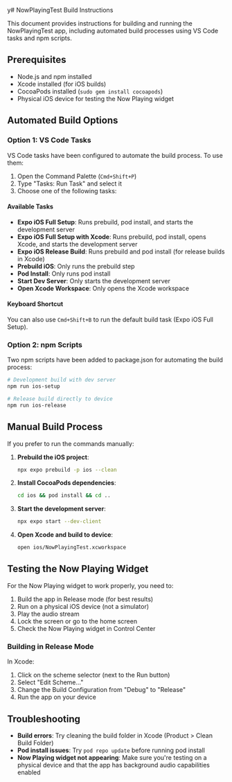 y# NowPlayingTest Build Instructions

This document provides instructions for building and running the NowPlayingTest app, including automated build processes using VS Code tasks and npm scripts.

## Prerequisites

- Node.js and npm installed
- Xcode installed (for iOS builds)
- CocoaPods installed (`sudo gem install cocoapods`)
- Physical iOS device for testing the Now Playing widget

## Automated Build Options

### Option 1: VS Code Tasks

VS Code tasks have been configured to automate the build process. To use them:

1. Open the Command Palette (`Cmd+Shift+P`)
2. Type "Tasks: Run Task" and select it
3. Choose one of the following tasks:

#### Available Tasks

- **Expo iOS Full Setup**: Runs prebuild, pod install, and starts the development server
- **Expo iOS Full Setup with Xcode**: Runs prebuild, pod install, opens Xcode, and starts the development server
- **Expo iOS Release Build**: Runs prebuild and pod install (for release builds in Xcode)
- **Prebuild iOS**: Only runs the prebuild step
- **Pod Install**: Only runs pod install
- **Start Dev Server**: Only starts the development server
- **Open Xcode Workspace**: Only opens the Xcode workspace

#### Keyboard Shortcut

You can also use `Cmd+Shift+B` to run the default build task (Expo iOS Full Setup).

### Option 2: npm Scripts

Two npm scripts have been added to package.json for automating the build process:

```bash
# Development build with dev server
npm run ios-setup

# Release build directly to device
npm run ios-release
```

## Manual Build Process

If you prefer to run the commands manually:

1. **Prebuild the iOS project**:
   ```bash
   npx expo prebuild -p ios --clean
   ```

2. **Install CocoaPods dependencies**:
   ```bash
   cd ios && pod install && cd ..
   ```

3. **Start the development server**:
   ```bash
   npx expo start --dev-client
   ```

4. **Open Xcode and build to device**:
   ```bash
   open ios/NowPlayingTest.xcworkspace
   ```

## Testing the Now Playing Widget

For the Now Playing widget to work properly, you need to:

1. Build the app in Release mode (for best results)
2. Run on a physical iOS device (not a simulator)
3. Play the audio stream
4. Lock the screen or go to the home screen
5. Check the Now Playing widget in Control Center

### Building in Release Mode

In Xcode:
1. Click on the scheme selector (next to the Run button)
2. Select "Edit Scheme..."
3. Change the Build Configuration from "Debug" to "Release"
4. Run the app on your device

## Troubleshooting

- **Build errors**: Try cleaning the build folder in Xcode (Product > Clean Build Folder)
- **Pod install issues**: Try `pod repo update` before running pod install
- **Now Playing widget not appearing**: Make sure you're testing on a physical device and that the app has background audio capabilities enabled

